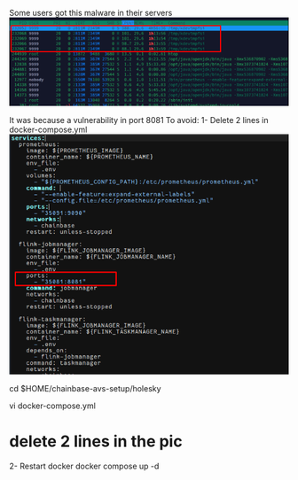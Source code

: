 Some users got this malware in their servers
![alt text](image.png)

It was because a vulnerability in port 8081
To avoid:
1- Delete 2 lines in docker-compose.yml
![alt text](image-1.png)

cd $HOME/chainbase-avs-setup/holesky

vi docker-compose.yml

# delete 2 lines in the pic
2- Restart docker
docker compose up -d